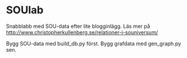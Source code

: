 # SOUlab

Snabblabb med SOU-data efter lite blogginlägg. Läs mer på http://www.christopherkullenberg.se/relationer-i-souniversum/

Bygg SOU-data med build_db.py först. Bygg grafdata med gen_graph.py sen.
